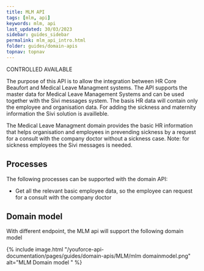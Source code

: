 ```yaml
---
title: MLM API
tags: [mlm, api]
keywords: mlm, api
last_updated: 30/03/2023
sidebar: guides_sidebar
permalink: mlm_api_intro.html
folder: guides/domain-apis
topnav: topnav
---
```

<span class="label label-danger">CONTROLLED AVAILABLE</span>



The purpose of this API is to allow the integration between HR Core Beaufort and  Medical Leave Managment systems. The API supports the master data for Medical Leave Management Systems and can be used together with the Sivi messages system.
The basis HR data will contain only the employee and organisation data. For adding the sickness and maternity information the Sivi solution is availleble.

The Medical Leave Managment domain provides the basic HR information that helps organisation and employees in prevending sickness by a request for a consult with the company doctor without a sickness case. 
Note: for sickness employees the Sivi messages is needed.

## Processes
The following processes can be supported with the domain API:
- Get all the relevant basic employee data, so the employee can request for a consult with the company doctor

## Domain model
With different endpoint, the MLM api will support the following domain model

{% include image.html "/youforce-api-documentation/pages/guides/domain-apis/MLM/mlm domainmodel.png" alt="MLM Domain model " %}
